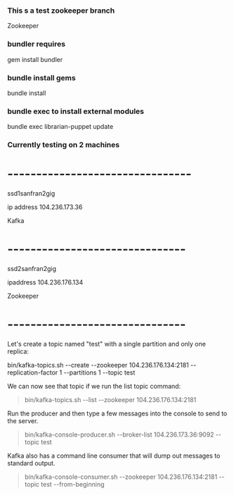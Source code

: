 ### This s a test zookeeper branch ###

Zookeeper 


### bundler requires ###

gem install bundler 

### bundle install gems 

bundle install 


### bundle exec to install external modules ###
bundle exec librarian-puppet update

### Currently testing on 2 machines 

# --------------------------------

ssd1sanfran2gig

ip address 104.236.173.36

Kafka 

# -------------------------------

ssd2sanfran2gig

ipaddress 104.236.176.134

Zookeeper

# -------------------------------

Let's create a topic named "test" with a single partition and only one replica:

bin/kafka-topics.sh --create --zookeeper 104.236.176.134:2181 --replication-factor 1 --partitions 1 --topic test


We can now see that topic if we run the list topic command:
> bin/kafka-topics.sh --list --zookeeper 104.236.176.134:2181

Run the producer and then type a few messages into the console to send to the server.

> bin/kafka-console-producer.sh --broker-list 104.236.173.36:9092 --topic test

Kafka also has a command line consumer that will dump out messages to standard output.
> bin/kafka-console-consumer.sh --zookeeper 104.236.176.134:2181 --topic test --from-beginning


